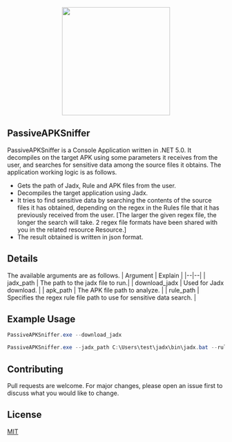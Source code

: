 ﻿﻿<p align="center">
	<img src="https://cdn.dribbble.com/users/27875/screenshots/7069263/media/100c4c5dd8424a854cb69944e56e05e6.jpg" width=250/>
</p>

## PassiveAPKSniffer
PassiveAPKSniffer is a Console Application written in .NET 5.0. It decompiles on the target APK using some parameters it receives from the user, and searches for sensitive data among the source files it obtains. The application working logic is as follows.

- Gets the path of Jadx, Rule and APK files from the user.
- Decompiles the target application using Jadx.
- It tries to find sensitive data by searching the contents of the source files it has obtained, depending on the regex in the Rules file that it has previously received from the user. [The larger the given regex file, the longer the search will take. 2 regex file formats have been shared with you in the related resource Resource.]
- The result obtained is written in json format.

## Details
The available arguments are as follows.
| Argument | Explain  |
|--|--|
| jadx_path   | The path to the jadx file to run.|
| download_jadx | Used for Jadx download. |
| apk_path | The APK file path to analyze. |
| rule_path | Specifies the regex rule file path to use for sensitive data search. |

## Example Usage

```csharp
PassiveAPKSniffer.exe --download_jadx

PassiveAPKSniffer.exe --jadx_path C:\Users\test\jadx\bin\jadx.bat --rule_path  C:\Users\test\jadx\Rules.json --apk_path C:\Users\test\jadx\test.apk
```

## Contributing
Pull requests are welcome. For major changes, please open an issue first to discuss what you would like to change.

## License
[MIT](https://choosealicense.com/licenses/mit/)